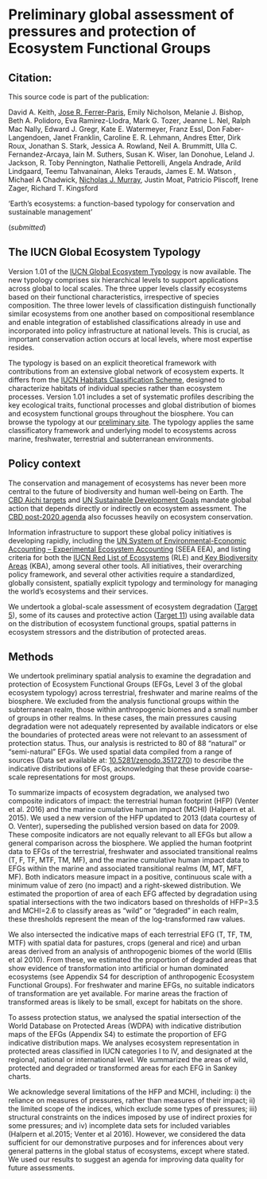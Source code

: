 # Preliminary global assessment of pressures and protection of Ecosystem Functional Groups

## Citation:
This source code is part of the publication:

David A. Keith, [Jose R. Ferrer-Paris](https://github.com/jrfep), Emily Nicholson, Melanie J. Bishop, Beth A. Polidoro, Eva Ramirez-Llodra, Mark G. Tozer, Jeanne L. Nel, Ralph Mac Nally, Edward J. Gregr, Kate E. Watermeyer, Franz Essl, Don Faber-Langendoen, Janet Franklin, Caroline E. R. Lehmann, Andres Etter, Dirk Roux, Jonathan S. Stark, Jessica A. Rowland, Neil A. Brummitt, Ulla C. Fernandez-Arcaya, Iain M. Suthers, Susan K. Wiser, Ian Donohue, Leland J. Jackson, R. Toby Pennington, Nathalie Pettorelli, Angela Andrade, Arild Lindgaard, Teemu Tahvanainan, Aleks Terauds, James E. M. Watson , Michael A Chadwick, [Nicholas J. Murray](https://github.com/nick-murray), Justin Moat, Patricio Pliscoff, Irene Zager, Richard T. Kingsford

‘Earth’s ecosystems: a function-based typology for conservation and sustainable management’

(*submitted*)



##  The IUCN Global Ecosystem Typology

Version 1.01 of the [IUCN Global Ecosystem Typology](https://iucnrle.org/static/media/uploads/references/research-development/keith_etal_iucnglobalecosystemtypology_v1.01.pdf) is now available. The new typology comprises six hierarchical levels to support applications across global to local scales. The three upper levels classify ecosystems based on their functional characteristics, irrespective of species composition. The three lower levels of classification distinguish functionally similar ecosystems from one another based on compositional resemblance and enable integration of established classifications already in use and incorporated into policy infrastructure at national levels. This is crucial, as important conservation action occurs at local levels, where most expertise resides.

The typology is based on an explicit theoretical framework with contributions from an extensive global network of ecosystem experts. It differs from the [IUCN Habitats Classification Scheme](https://www.iucnredlist.org/resources/habitat-classification-scheme), designed to characterize habitats of individual species rather than ecosystem processes. Version 1.01 includes a set of systematic profiles describing the key ecological traits, functional processes and global distribution of biomes and ecosystem functional groups throughout the biosphere. You can browse the typology at our [preliminary site](https://jrfep.github.io/Ecosystem-profiles-comments/). The typology applies the same classificatory framework and underlying model to ecosystems across marine, freshwater, terrestrial and subterranean environments.

## Policy context

The conservation and management of ecosystems has never been more central to the future of biodiversity and human well-being on Earth. The <a href="https://www.cbd.int/sp/targets/" target="_blank">CBD Aichi targets</a> and <a href="https://www.un.org/sustainabledevelopment/sustainable-development-goals/" target="_blank">UN Sustainable Development Goals</a> mandate global action that depends directly or indirectly on ecosystem assessment. The <a href="https://www.cbd.int/article/2020-01-10-19-02-38" target="_blank">CBD post-2020 agenda</a> also focusses heavily on ecosystem conservation.</p>

Information infrastructure to support these global policy initiatives is developing rapidly, including the <a href="https://seea.un.org/content/seea-experimental-ecosystem-accounting-revision" target="_blank">UN System of Environmental-Economic Accounting – Experimental Ecosystem Accounting</a> (SEEA EEA), and listing criteria for both the <a href="https://iucnrle.org/about-rle/" target="_blank">IUCN Red List of Ecosystems</a> (RLE) and<a href="https://www.iucn.org/resources/conservation-tools/world-database-on-key-biodiversity-areas" target="_blank"> Key Biodiversity Areas</a> (KBA), among several other tools. All initiatives, their overarching policy framework, and several other activities require a standardized, globally consistent, spatially explicit typology and terminology for managing the world’s ecosystems and their services.

We undertook a global-scale assessment of ecosystem degradation ([Target 5](https://www.cbd.int/doc/strategic-plan/targets/T5-quick-guide-en.pdf)), some of its causes and protective action ([Target 11](https://www.cbd.int/doc/strategic-plan/targets/T5-quick-guide-en.pdf)) using available data on the distribution of ecosystem functional groups, spatial patterns in ecosystem stressors and the distribution of protected areas.

## Methods

We undertook preliminary spatial analysis to examine the degradation and protection of Ecosystem Functional Groups (EFGs, Level 3 of the global ecosystem typology) across terrestrial, freshwater and marine realms of the biosphere. We excluded from the analysis functional groups within the subterranean realm, those within anthropogenic biomes and a small number of groups in other realms. In these cases, the main pressures causing degradation were not adequately represented by available indicators or else the boundaries of protected areas were not relevant to an assessment of protection status. Thus, our analysis is restricted to 80 of 88 “natural” or “semi-natural” EFGs. We used spatial data compiled from a range of sources (Data set available at: [10.5281/zenodo.3517270](http://doi.org/10.5281/zenodo.3517270)) to describe the indicative distributions of EFGs, acknowledging that these provide coarse-scale representations for most groups.

To summarize impacts of ecosystem degradation, we analysed two composite indicators of impact: the terrestrial human footprint (HFP) (Venter et al. 2016) and the marine cumulative human impact (MCHI) (Halpern et al. 2015). We used a new version of the HFP updated to 2013 (data courtesy of O. Venter), superseding the published version based on data for 2009. These composite indicators are not equally relevant to all EFGs but allow a general comparison across the biosphere. We applied the human footprint data to EFGs of the terrestrial, freshwater and associated transitional realms (T, F, TF, MTF, TM, MF), and the marine cumulative human impact data to EFGs within the marine and associated transitional realms (M, MT, MFT, MF). Both indicators measure impact in a positive, continuous scale with a minimum value of zero (no impact) and a right-skewed distribution. We estimated the proportion of area of each EFG affected by degradation using spatial intersections with the two indicators based on thresholds of HFP=3.5 and MCHI=2.6 to classify areas as “wild” or “degraded” in each realm, these thresholds represent the mean of the log-transformed raw values.

We also intersected the indicative maps of each terrestrial EFG (T, TF, TM, MTF) with spatial data for pastures, crops (general and rice) and urban areas derived from an analysis of anthropogenic biomes of the world (Ellis et al 2010). From these, we estimated the proportion of degraded areas that show evidence of transformation into artificial or human dominated ecosystems (see Appendix S4 for description of anthropogenic Ecosystem Functional Groups). For freshwater and marine EFGs, no suitable indicators of transformation are yet available. For marine areas the fraction of transformed areas is likely to be small, except for habitats on the shore.

To assess protection status, we analysed the spatial intersection of the World Database on Protected Areas (WDPA) with indicative distribution maps of the EFGs (Appendix S4) to estimate the proportion of EFG indicative distribution maps. We analyses ecosystem representation in protected areas classified in IUCN categories I to IV, and designated at the regional, national or international level. We summarized the areas of wild, protected and degraded or transformed areas for each EFG in Sankey charts.

We acknowledge several limitations of the HFP and MCHI, including: i) the reliance on measures of pressures, rather than measures of their impact; ii) the limited scope of the indices, which exclude some types of pressures; iii) structural constraints on the indices imposed by use of indirect proxies for some pressures; and iv) incomplete data sets for included variables (Halpern et al.2015; Venter et al 2016). However, we considered the data sufficient for our demonstrative purposes and for inferences about very general patterns in the global status of ecosystems, except where stated. We used our results to suggest an agenda for improving data quality for future assessments.
